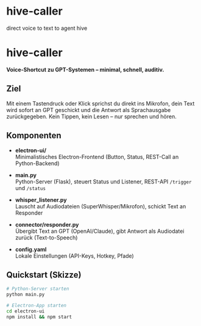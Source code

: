# hive-caller
direct voice to text to agent hive
# hive-caller

**Voice-Shortcut zu GPT-Systemen – minimal, schnell, auditiv.**

## Ziel
Mit einem Tastendruck oder Klick sprichst du direkt ins Mikrofon, dein Text wird sofort an GPT geschickt und die Antwort als Sprachausgabe zurückgegeben. Kein Tippen, kein Lesen – nur sprechen und hören.

## Komponenten

- **electron-ui/**  
  Minimalistisches Electron-Frontend (Button, Status, REST-Call an Python-Backend)

- **main.py**  
  Python-Server (Flask), steuert Status und Listener, REST-API `/trigger` und `/status`

- **whisper_listener.py**  
  Lauscht auf Audiodateien (SuperWhisper/Mikrofon), schickt Text an Responder

- **connector/responder.py**  
  Übergibt Text an GPT (OpenAI/Claude), gibt Antwort als Audiodatei zurück (Text-to-Speech)

- **config.yaml**  
  Lokale Einstellungen (API-Keys, Hotkey, Pfade)

## Quickstart (Skizze)

```bash
# Python-Server starten
python main.py

# Electron-App starten
cd electron-ui
npm install && npm start
